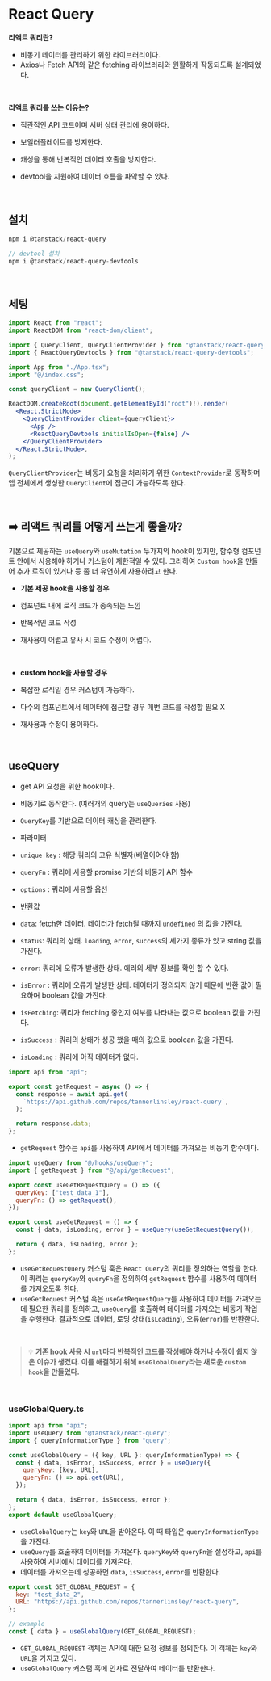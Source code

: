 # React Query

**리액트 쿼리란?**

- 비동기 데이터를 관리하기 위한 라이브러리이다.
- Axios나 Fetch API와 같은 fetching 라이브러리와 원활하게 작동되도록 설계되었다.

<br />
  
**리액트 쿼리를 쓰는 이유는?**

- 직관적인 API 코드이며 서버 상태 관리에 용이하다.
- 보일러플레이트를 방지한다.
- 캐싱을 통해 반복적인 데이터 호출을 방지한다.
- devtool을 지원하여 데이터 흐름을 파악할 수 있다.

  <br />

## 설치

```jsx
npm i @tanstack/react-query

// devtool 설치
npm i @tanstack/react-query-devtools
```

<br />
  
## 세팅

```jsx
import React from "react";
import ReactDOM from "react-dom/client";

import { QueryClient, QueryClientProvider } from "@tanstack/react-query";
import { ReactQueryDevtools } from "@tanstack/react-query-devtools";

import App from "./App.tsx";
import "@/index.css";

const queryClient = new QueryClient();

ReactDOM.createRoot(document.getElementById("root")!).render(
  <React.StrictMode>
    <QueryClientProvider client={queryClient}>
      <App />
      <ReactQueryDevtools initialIsOpen={false} />
    </QueryClientProvider>
  </React.StrictMode>,
);
```

`QueryClientProvider`는 비동기 요청을 처리하기 위한 `ContextProvider`로 동작하며 앱 전체에서 생성한 `QueryClient`에 접근이 가능하도록 한다.

<br />

## ➡️ 리액트 쿼리를 어떻게 쓰는게 좋을까?

기본으로 제공하는 `useQuery`와 `useMutation` 두가지의 hook이 있지만, 함수형 컴포넌트 안에서 사용해야 하거나 커스텀이 제한적일 수 있다. 그러하여 `Custom hook`을 만들어 추가 로직이 있거나 등 좀 더 유연하게 사용하려고 한다.

- **기본 제공 hook을 사용할 경우**
- 컴포넌트 내에 로직 코드가 종속되는 느낌
- 반복적인 코드 작성
- 재사용이 어렵고 유사 시 코드 수정이 어렵다.

  <br />

- **custom hook을 사용할 경우**
- 복잡한 로직일 경우 커스텀이 가능하다.
- 다수의 컴포넌트에서 데이터에 접근할 경우 매번 코드를 작성할 필요 X
- 재사용과 수정이 용이하다.

  <br />

## useQuery

- get API 요청을 위한 hook이다.
- 비동기로 동작한다. (여러개의 query는 `useQueries` 사용)
- `QueryKey`를 기반으로 데이터 캐싱을 관리한다.
- 파라미터
- `unique key` : 해당 쿼리의 고유 식별자(배열이어야 함)
- `queryFn` : 쿼리에 사용할 promise 기반의 비동기 API 함수
- `options` : 쿼리에 사용할 옵션
- 반환값

- `data`: fetch한 데이터. 데이터가 fetch될 때까지 `undefined` 의 값을 가진다.
- `status`: 쿼리의 상태. `loading`, `error`, `success`의 세가지 종류가 있고 string 값을 가진다.
- `error`: 쿼리에 오류가 발생한 상태. 에러의 세부 정보를 확인 할 수 있다.
- `isError` : 쿼리에 오류가 발생한 상태. 데이터가 정의되지 않기 때문에 반환 값이 필요하며 boolean 값을 가진다.
- `isFetching`: 쿼리가 fetching 중인지 여부를 나타내는 값으로 boolean 값을 가진다.
- `isSuccess` : 쿼리의 상태가 성공 했을 때의 값으로 boolean 값을 가진다.
- `isLoading` : 쿼리에 아직 데이터가 없다.
  <br />

```jsx
import api from "api";

export const getRequest = async () => {
  const response = await api.get(
    `https://api.github.com/repos/tannerlinsley/react-query`,
  );

  return response.data;
};
```

- `getRequest` 함수는 `api`를 사용하여 API에서 데이터를 가져오는 비동기 함수이다.

```jsx
import useQuery from "@/hooks/useQuery";
import { getRequest } from "@/api/getRequest";

export const useGetRequestQuery = () => ({
  queryKey: ["test_data_1"],
  queryFn: () => getRequest(),
});

export const useGetRequest = () => {
  const { data, isLoading, error } = useQuery(useGetRequestQuery());

  return { data, isLoading, error };
};
```

- `useGetRequestQuery` 커스텀 훅은 `React Query`의 쿼리를 정의하는 역할을 한다. 이 쿼리는 `queryKey`와 `queryFn`을 정의하여 `getRequest` 함수를 사용하여 데이터를 가져오도록 한다.
- `useGetRequest` 커스텀 훅은 `useGetRequestQuery`를 사용하여 데이터를 가져오는데 필요한 쿼리를 정의하고, `useQuery`를 호출하여 데이터를 가져오는 비동기 작업을 수행한다. 결과적으로 데이터, 로딩 상태(`isLoading`), 오류(`error`)를 반환한다.

<br />

> 💡 **기존 hook 사용 시 `url`마다 반복적인 코드를 작성해야 하거나 수정이 쉽지 않은 이슈가 생겼다.
> 이를 해결하기 위해 `useGlobalQuery`라는 새로운 `custom hook`을 만들었다.**

<br />

### useGlobalQuery.ts

```jsx
import api from "api";
import useQuery from "@tanstack/react-query";
import { queryInformationType } from "query";

const useGlobalQuery = ({ key, URL }: queryInformationType) => {
  const { data, isError, isSuccess, error } = useQuery({
    queryKey: [key, URL],
    queryFn: () => api.get(URL),
  });

  return { data, isError, isSuccess, error };
};
export default useGlobalQuery;
```

- `useGlobalQuery`는 `key`와 `URL`을 받아온다. 이 때 타입은 `queryInformationType`을 가진다.
- `useQuery`를 호출하여 데이터를 가져온다. `queryKey`와 `queryFn`을 설정하고, `api`를 사용하여 서버에서 데이터를 가져온다.
- 데이터를 가져오는데 성공하면 `data`, `isSuccess`, `error`를 반환한다.

```jsx
export const GET_GLOBAL_REQUEST = {
  key: "test_data_2",
  URL: "https://api.github.com/repos/tannerlinsley/react-query",
};

// example
const { data } = useGlobalQuery(GET_GLOBAL_REQUEST);
```

- `GET_GLOBAL_REQUEST` 객체는 API에 대한 요청 정보를 정의한다. 이 객체는 `key`와 `URL`을 가지고 있다.
- `useGlobalQuery` 커스텀 훅에 인자로 전달하여 데이터를 반환한다.
